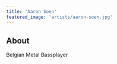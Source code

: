```yaml
---
title: 'Aaron Soen'
featured_image: 'artists/aaron-soen.jpg'
---
```


## About

Belgian Metal Bassplayer
